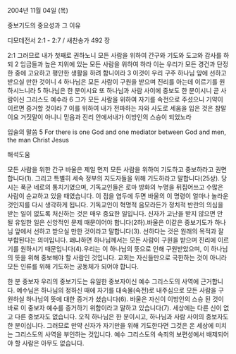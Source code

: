 2004년 11월 04일 (목)

중보기도의 중요성과 그 이유



디모데전서 2:1 - 2:7 / 새찬송가 492 장


2:1 그러므로 내가 첫째로 권하노니 모든 사람을 위하여 간구와 기도와 도고와 감사를 하되 2 임금들과 높은 지위에 있는 모든 사람을 위하여 하라 이는 우리가 모든 경건과 단정한 중에 고요하고 평안한 생활을 하려 함니이라  3 이것이 우리 구주 하나님 앞에 선하고 받으실 만한 것이니 4 하나님은 모든 사람이 구원을 받으며 진리를 아는데 이르기를 원하시느니라 5 하나님은 한 분이시요 또 하나님과 사람 사이에 중보도 한 분이시니 곧 사람이신 그리스도 예수라 6 그가 모든 사람을 위하여 자기를 속전으로 주셨으니 기약이 이르면 증거할 것이라 7 이를 위하여 내가 전파하는 자와 사도로 세움을 입은 것은 참말이요 거짓말이 아니니 믿음과 진리 안에서내가 이방인의 스승이 되었노라

입술의 말씀
5 For there is one God and one mediator between God and men, the man Christ Jesus

해석도움





모든 사람을 위한 간구
바울은 제일 먼저 모든 사람을 위하여 기도하고 중보하라고 권면합니다(1).  그리고 특별히 세속 정부의 지도자들을 위해 기도하라고 말합니다(25상).  당시는 푹군 네로의 통치기였으며, 기독교인들은 로마 방화의 누명을 뒤집어쓰고 수많은 사람이 순교하고 있을 때였습니다.  이 점을 염두에 두면 바울의 이 명령이 얼마나 놀라운 것인지를 다시 생각하게 됩니다.  기독교인이 혁명적 음모라든가 정치적 반란의 의심을 받는 일이 없도록 처신하는 것은 매우 중요한 일입니다.  신자가 고난을 받지 않으면 안 될 유일한 일은 신앙적인 문제 때문이어야 합니다(2하).바울은 이같은 중보기도가 하나님 앞에서 선하고 받으실 만한 것이라고 말합니다(3).  선하다는 것은 원래의 목적과 잘 부합된다는 의미입니다.  왜냐하면 하나님께서는 모든 사람이 구원을 받으며 진리에 이르기를 원하시기 때문입니다(4).우리는 이 하나님의 뜻으로 인해 구원받았으며, 이 하나님의 뜻을 위해 중보해야 할 사람인 것입니다.  교회는 자신들만으로 국한하는 것이 아니라 모든 인류를 위해 기도하는 공동체가 되어야 합니다.

한 분 중보자
우리의 중보기도는 유일한 중보자이신 예수 그리스도의 사역에 근거합니다.  예수님은 하나님의 정하신 때에 자기를 대속물(속전)로 내주심으로 모든 사람을 구원하실 하나님의 뜻에 대한 증거가 셨습니다(6).  바울은 자신이 이방인의 스승 된 것이 바로 이 중보자 예수를 증거하기 위함이라고 말하고 있습니다(7).  세상에는 다른 신이 없고 다른 중보자도 없습니다.  오직 하나님은 한 분이시고, 하나님과 사람 사이의 중보자도 한 분이십니다.  그러므로 만약 신자가 자기만을 위해 기도한다면 그것은 온 세상에 미치는 그리스도의 사역을 부인하는 것입니다.  예수 그리스도의 속죄의 보편성에서 배제되어야 할 사람은 아무도 없습니다.